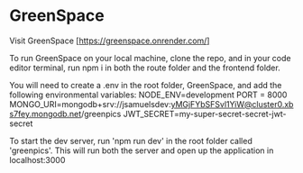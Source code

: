 # GreenSpace

Visit GreenSpace [https://greenspace.onrender.com/]

To run GreenSpace on your local machine, clone the repo, and in your code editor terminal, run npm i in both the route folder and the frontend folder.

You will need to create a .env in the root folder, GreenSpace, and add the following environmental variables:
NODE_ENV=development
PORT = 8000
MONGO_URI=mongodb+srv://jsamuelsdev:yMGjFYbSFSvl1YiW@cluster0.xbs7fey.mongodb.net/greenpics
JWT_SECRET=my-super-secret-secret-jwt-secret

To start the dev server, run 'npm run dev' in the root folder called 'greenpics'. This will run both the server and open up the application in localhost:3000
